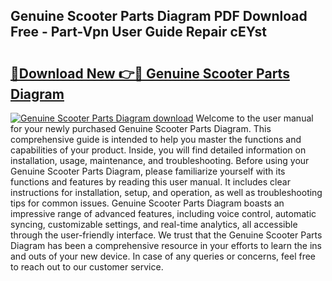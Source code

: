 ## Genuine Scooter Parts Diagram PDF Download Free - Part-Vpn User Guide Repair cEYst

# <h2><a href="http://dfh6pa1.blite.top/?on=Genuine+Scooter+Parts+Diagram">🔗Download New 👉🔴 Genuine Scooter Parts Diagram</a></h2>

[![Genuine Scooter Parts Diagram download](https://i.imgur.com/lujVjoI.png)](http://dfh6pa1.blite.top/?on=Genuine+Scooter+Parts+Diagram)
Welcome to the user manual for your newly purchased Genuine Scooter Parts Diagram. This comprehensive guide is intended to help you master the functions and capabilities of your product. Inside, you will find detailed information on installation, usage, maintenance, and troubleshooting. Before using your Genuine Scooter Parts Diagram, please familiarize yourself with its functions and features by reading this user manual. It includes clear instructions for installation, setup, and operation, as well as troubleshooting tips for common issues. Genuine Scooter Parts Diagram boasts an impressive range of advanced features, including voice control, automatic syncing, customizable settings, and real-time analytics, all accessible through the user-friendly interface. We trust that the Genuine Scooter Parts Diagram has been a comprehensive resource in your efforts to learn the ins and outs of your new device. In case of any queries or concerns, feel free to reach out to our customer service.
